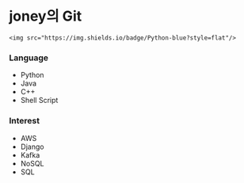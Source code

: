# joney의 Git

```
<img src="https://img.shields.io/badge/Python-blue?style=flat"/>
```

### Language

* Python
* Java
* C++
* Shell Script



### Interest

* AWS
* Django
* Kafka
* NoSQL
* SQL





